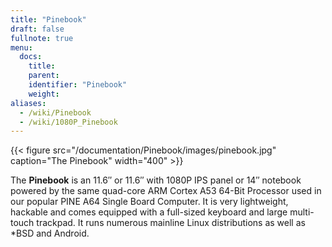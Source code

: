 ```yaml
---
title: "Pinebook"
draft: false
fullnote: true
menu:
  docs:
    title:
    parent:
    identifier: "Pinebook"
    weight:
aliases:
  - /wiki/Pinebook
  - /wiki/1080P_Pinebook
---
```


{{< figure src="/documentation/Pinebook/images/pinebook.jpg" caption="The Pinebook" width="400" >}}

The **Pinebook** is an 11.6″ or 11.6″ with 1080P IPS panel or 14″ notebook powered by the same quad-core ARM Cortex A53 64-Bit Processor used in our popular PINE A64 Single Board Computer. It is very lightweight, hackable and comes equipped with a full-sized keyboard and large multi-touch trackpad. It runs numerous mainline Linux distributions as well as *BSD and Android.
